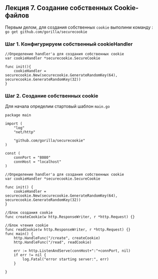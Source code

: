 ## Лекция 7. Создание собственных Cookie-файлов

Первым делом, для создания собственных ```cookie``` выполинм команду : ```go get github.com/gorilla/securecookie```

### Шаг 1. Конфигурируем собственный cookieHandler
```
//Определение handler'a для создания собственных cookie
var cookieHandler *securecookie.SecureCookie

func init(){
	cookieHandler = securecookie.New(securecookie.GenerateRandomKey(64), securecookie.GenerateRandomKey(32))
}

```

### Шаг 2. Создание собственных cookie
Для начала определим стартовый шаблон ```main.go```
```
package main

import (
	"log"
	"net/http"

	"github.com/gorilla/securecookie"
)

const (
	connPort = "8080"
	connHost = "localhost"
)

//Определение handler'a для создания собственных cookie
var cookieHandler *securecookie.SecureCookie

func init() {
	cookieHandler = securecookie.New(securecookie.GenerateRandomKey(64), securecookie.GenerateRandomKey(32))
}

//Блок создания cookie
func createCookie(w http.ResponseWriter, r *http.Request) {}

//Блок чтения cookie
func readCookie(w http.ResponseWriter, r *http.Request) {}
func main() {
	http.HandleFunc("/create", createCookie)
	http.HandleFunc("/read", readCookie)

	err := http.ListenAndServe(connHost+":"+connPort, nil)
	if err != nil {
		log.Fatal("error starting server:", err)
	}

}

```